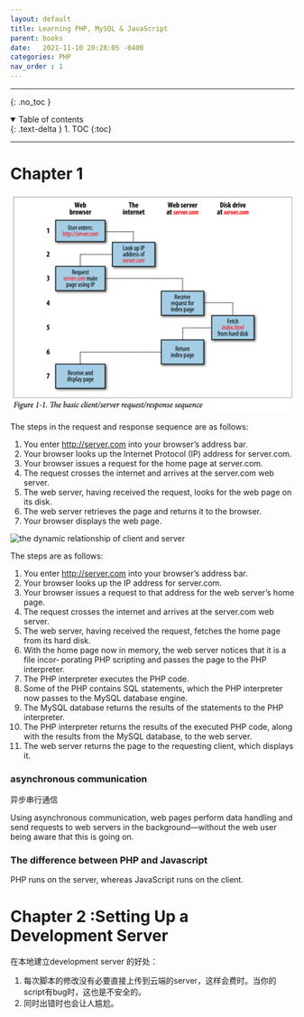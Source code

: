 ```yaml
---
layout: default
title: Learning PHP, MySQL & JavaScript
parent: books
date:   2021-11-10 20:28:05 -0400
categories: PHP
nav_order : 1
---
```


---
{: .no_toc }

<details open markdown="block">
  <summary>
    Table of contents
  </summary>
  {: .text-delta }
1. TOC
{:toc}
</details>

---

# Chapter 1

![client and server relationship](/assets/images/php_mysql/client_server.png)


The steps in the request and response sequence are as follows:
1. You enter http://server.com into your browser’s address bar.
2. Your browser looks up the Internet Protocol (IP) address for server.com.
3. Your browser issues a request for the home page at server.com.
4. The request crosses the internet and arrives at the server.com web server.
5. The web server, having received the request, looks for the web page on its disk.
6. The web server retrieves the page and returns it to the browser.
7. Your browser displays the web page.

![the dynamic relationship of client and server](assets/images/php_mysql/client_server_dynamic.png)

The steps are as follows:
1. You enter http://server.com into your browser’s address bar.
2. Your browser looks up the IP address for server.com.
3. Your browser issues a request to that address for the web server’s home page.
4. The request crosses the internet and arrives at the server.com web server.
5. The web server, having received the request, fetches the home page from its hard disk.
6. With the home page now in memory, the web server notices that it is a file incor‐ porating PHP scripting and passes the page to the PHP interpreter.
7. The PHP interpreter executes the PHP code.
8. Some of the PHP contains SQL statements, which the PHP interpreter now passes to the MySQL database engine.
9. The MySQL database returns the results of the statements to the PHP interpreter.
10. The PHP interpreter returns the results of the executed PHP code, along with the results from the MySQL database, to the web server.
11. The web server returns the page to the requesting client, which displays it.


### asynchronous communication

异步串行通信

Using asynchronous communication, web pages perform
data handling and send requests to web servers in the background—without the web user being aware that this is going on.

### The difference between PHP and Javascript

PHP runs on the server, whereas JavaScript runs on the client.

# Chapter 2 :Setting Up a Development Server

在本地建立development server 的好处：
1. 每次脚本的修改没有必要直接上传到云端的server，这样会费时。当你的script有bug时，这也是不安全的。
2. 同时出错时也会让人尴尬。


